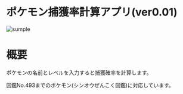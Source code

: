 # ポケモン捕獲率計算アプリ(ver0.01)
![sumple](https://user-images.githubusercontent.com/94225744/145669354-0dc17e02-8e2f-4804-8a07-adac9cd144fe.png)

# 概要
ポケモンの名前とレベルを入力すると捕獲確率を計算します。

図鑑No.493までのポケモン(シンオウぜんこく図鑑)に対応しています。




